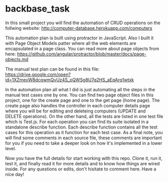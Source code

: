 # backbase_task

In this small project you will find the automation of CRUD operations on the follwing website: http://computer-database.herokuapp.com/computers

This automation plan is built using protractor in JavaScript. Also I built it with Page Object Models patter where all the web elements are encapsulated in a page class. You can read more about page objects from here: https://github.com/angular/protractor/blob/master/docs/page-objects.md

The manual test plan can be found in this file: https://drive.google.com/open?id=1XZmexW8dcqwmQvUz4S_oQWSg8U7q2HS_aEqArq1wtxk

In the automation plan all what I did is just automating all the steps in the manual test cases one by one.
You can find two page object files in this project, one for the create page and one to the get page (home page). The create page also handles the controller in each computer details page where you will be for editing and deleteing computers (UPDATE and DELETE operations). 
On the other hand, all the tests are listed in one test file which is Test.js. For each operation you can find its suite isolated in a standalone describe function. Each describe function contains all the test cases for this operation as it function for each test case.
As a final note, you will find some comments in each source file, these comments are important for you if you need to take a deeper look on how it's implemented in a lower level.

Now you have the full details for start working with this repo.
Clone it, run it, test it, and finally read it for more details and to know how things are wired inside.
For any questions or edits, don't hisitate to comment here.
Have a nice day!
